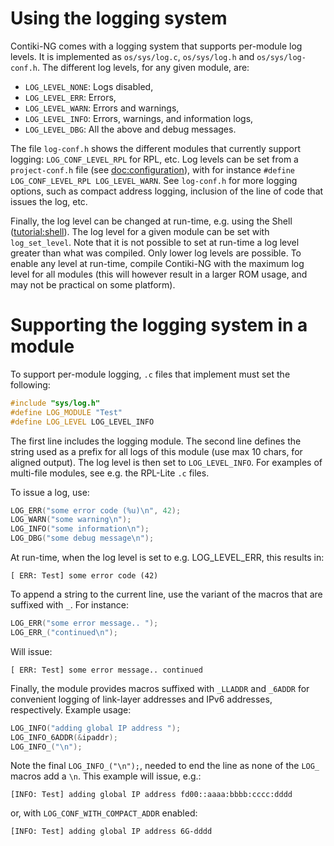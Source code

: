 # Using the logging system

Contiki-NG comes with a logging system that supports per-module log levels. It is implemented as `os/sys/log.c`, `os/sys/log.h` and `os/sys/log-conf.h`. The different log levels, for any given module, are:
* `LOG_LEVEL_NONE`: Logs disabled,
* `LOG_LEVEL_ERR`: Errors,
* `LOG_LEVEL_WARN`: Errors and warnings,
* `LOG_LEVEL_INFO`: Errors, warnings, and information logs,
* `LOG_LEVEL_DBG`: All the above and debug messages.

The file `log-conf.h` shows the different modules that currently support logging: `LOG_CONF_LEVEL_RPL` for RPL, etc. Log levels can be set from a `project-conf.h` file (see [doc:configuration]), with for instance `#define LOG_CONF_LEVEL_RPL LOG_LEVEL_WARN`. See `log-conf.h` for more logging options, such as compact address logging, inclusion of the line of code that issues the log, etc.

Finally, the log level can be changed at run-time, e.g. using the Shell ([tutorial:shell]). The log level for a given module can be set with `log_set_level`. Note that it is not possible to set at run-time a log level greater than what was compiled. Only lower log levels are possible. To enable any level at run-time, compile Contiki-NG with the maximum log level for all modules (this will however result in a larger ROM usage, and may not be practical on some platform).

# Supporting the logging system in a module

To support per-module logging, `.c` files that implement must set the following:
```c
#include "sys/log.h"
#define LOG_MODULE "Test"
#define LOG_LEVEL LOG_LEVEL_INFO
```

The first line includes the logging module. The second line defines the string used as a prefix for all logs of this module (use max 10 chars, for aligned output). The log level is then set to `LOG_LEVEL_INFO`. For examples of multi-file modules, see e.g. the RPL-Lite `.c` files.

To issue a log, use:
```c
LOG_ERR("some error code (%u)\n", 42);
LOG_WARN("some warning\n");
LOG_INFO("some information\n");
LOG_DBG("some debug message\n");
```

At run-time, when the log level is set to e.g. LOG_LEVEL_ERR, this results in:
```
[ ERR: Test] some error code (42)
```

To append a string to the current line, use the variant of the macros that are suffixed with `_`. For instance:
```c
LOG_ERR("some error message.. ");
LOG_ERR_("continued\n");
```

Will issue:
```
[ ERR: Test] some error message.. continued
```

Finally, the module provides macros suffixed with `_LLADDR` and `_6ADDR` for convenient logging of link-layer addresses and IPv6 addresses, respectively. Example usage:
```c
LOG_INFO("adding global IP address ");
LOG_INFO_6ADDR(&ipaddr);
LOG_INFO_("\n");
```

Note the final `LOG_INFO_("\n");`, needed to end the line as none of the `LOG_` macros add a `\n`. This example will issue, e.g.:
```
[INFO: Test] adding global IP address fd00::aaaa:bbbb:cccc:dddd
```
or, with `LOG_CONF_WITH_COMPACT_ADDR` enabled:
```
[INFO: Test] adding global IP address 6G-dddd
```

[doc:configuration]: https://github.com/contiki-ng/contiki-ng/wiki/The-Contiki-NG-configuration-system
[tutorial:shell]: https://github.com/contiki-ng/contiki-ng/wiki/Tutorial:-Shell
